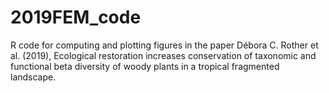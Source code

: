# 2019FEM_code
R code for computing and plotting figures in the paper Débora C. Rother et al. (2019), Ecological restoration increases conservation of taxonomic and functional beta diversity of woody plants in a tropical fragmented landscape.
